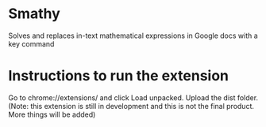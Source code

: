 # Smathy
Solves and replaces in-text mathematical expressions in Google docs with a key command
# Instructions to run the extension
Go to chrome://extensions/ and click Load unpacked. Upload the dist folder. 
(Note: this extension is still in development and this is not the final product. More things will be added)
